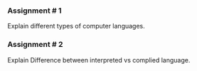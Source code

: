 ### Assignment # 1
Explain different types of computer languages. 

### Assignment # 2
Explain Difference between interpreted  vs complied language.

